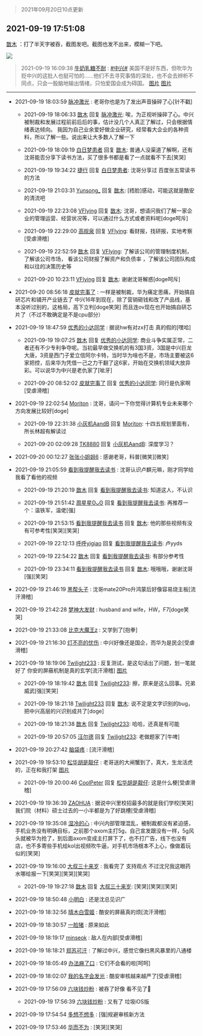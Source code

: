 > 2021年09月20日10点更新
<link rel="stylesheet" href="https://cdn.jsdelivr.net/gh/taotie6/sampleJSON@main/css/photo_show.css">
<meta name="referrer" content="no-referrer" />


 ## 2021-09-19 17:51:08 

 [㪚木](https://www.coolapk.com/feed/30106031?shareKey=NWY5ZWFkMzA5ZjkxNjE0NzA5NWM~) ：打了半天字被吞，截图发吧。截图也发不出来，模糊一下吧。 

<div class="album">
<img class="img-item" src="http://image.coolapk.com/feed/2021/0919/17/1081091_8f8a8ca9_5067_8923@1080x3513.jpeg" />
</div>

> 2021-09-19 16:09:38 
> [牛奶乳糖不耐](https://www.coolapk.com/feed/30103703?shareKey=MTBmZjRkZmMwZDZmNjE0NzA5NWM~) : <a class="feed-link-tag" href="/t/中兴?type=0">#中兴#</a> 美国不是好东西，但吹华为贬中兴的这批人也挺可怕的……他们不去寻究事情的深处，也不会去辨析不同点，只会一股脑地输出情绪，只怕爱国会成为碍国。 
[图片](http://image.coolapk.com/feed/2021/0919/16/2270762_3815b65d_8975_0016@1080x2124.jpeg)
[图片](http://image.coolapk.com/feed/2021/0919/16/2270762_bc12af3e_8975_0018@1080x2033.jpeg)

 ------- 

- 2021-09-19 18:03:59 [脉冲激光](uid=1825566) : 老哥你也是为了发出声音操碎了心[针不戳] 

    - 2021-09-19 18:06:33 [㪚木](uid=1081091) 回复 [脉冲激光](uid=1825566): 唉，为正视听操碎了心。中兴被制裁和发展过程前前后后的事，估计没几个人真正了解过，只会根据情绪表达倾向。
我因为自己业余爱好做企业研究，经常看大企业的各种资料，所以了解一些。说出来让大多数人了解一下 

    - 2021-09-19 18:09:19 [白日梦患者](uid=533502) 回复 [㪚木](uid=1081091): 普通人没渠道了解啊，还有沈哥能否分享下读书方法，买了很多书都是看了一点就看不下去[笑哭] 

    - 2021-09-19 19:34:22 [捷行](uid=1629443) 回复 [白日梦患者](uid=533502): 沈哥分享过  百度张五常读书的方法 

    - 2021-09-19 21:03:31 [Yunsong_](uid=1059791) 回复 [㪚木](uid=1081091): [捂脸]感动，可能这就是酷安的清流吧 

    - 2021-09-19 22:23:08 [VFlying](uid=1355824) 回复 [㪚木](uid=1081091): 沈哥，想请问我们了解一家企业的管理运营、经营状况等，可以通过什么方式或者资料呢[doge呵斥] 

    - 2021-09-19 22:29:00 [高规泉](uid=1123484) 回复 [VFlying](uid=1355824): 看财报，找研报，实地考察[受虐滑稽] 

    - 2021-09-19 22:52:59 [㪚木](uid=1081091) 回复 [VFlying](uid=1355824): 了解该公司的管理制度机制，了解该公司市场， 看该公司财报了解资产和负债率 ，了解该公司团队构成和以往的决策历史等 

    - 2021-09-20 10:23:11 [VFlying](uid=1355824) 回复 [㪚木](uid=1081091): 谢谢沈哥解惑[doge呵斥] 

- 2021-09-20 08:56:18 [皮就完事了](uid=1485758) : 一样是被制裁，华为痛定思痛，开始搞自研芯片和铺开产业链去了
中兴16年到现在，除了营销砸钱和改了产品线，基本没听过别的，这格局，高下立判[doge笑哭]
而且连ov现在也开始搞自研芯片了（不过不敢确定是不是cpu部分） 

- 2021-09-19 18:47:59 [优秀的小达同学](uid=3114536) : 据说hw有对zx打击 真的假的[嘿哈] 

    - 2021-09-19 19:07:25 [㪚木](uid=1081091) 回复 [优秀的小达同学](uid=3114536): 商业斗争实属正常，二者还有不少专利争夺呢。当初最早做交换机的有3国3资，3国是中兴巨龙大唐，3资是西门子爱立信阿尔卡特，当时华为啥也不是，市场主要被这6家把控，后来华为凭借一己之力干翻了这6家，开始在交换机领域大放异彩。可以说华为中兴是老仇家了[呲牙] 

    - 2021-09-20 08:52:02 [皮就完事了](uid=1485758) 回复 [优秀的小达同学](uid=3114536): 同行是仇家啊[受虐滑稽] 

- 2021-09-19 22:02:54 [Moriton](uid=470409) : 沈哥，请问一下你觉得计算机专业未来哪个方向发展比较好[doge] 

    - 2021-09-19 22:31:38 [小灰机AandB](uid=2217189) 回复 [Moriton](uid=470409): 十四五规划里面有，所长林超有解读过 

    - 2021-09-20 02:09:28 [TK8880](uid=4084500) 回复 [小灰机AandB](uid=2217189): 深度学习？ 

- 2021-09-20 00:12:27 [张张小姐姐6](uid=2870621) : 感谢老哥，科普[微笑][微笑] 

- 2021-09-19 21:05:59 [看到我提醒我去读书](uid=2577914) : 沈哥认识卢麒元嘛，刚才同学给我看了看他的视频 

    - 2021-09-19 21:20:19 [㪚木](uid=1081091) 回复 [看到我提醒我去读书](uid=2577914): 知道这人，不认识 

    - 2021-09-19 21:51:42 [周星星ʘᴗʘ](uid=1078199) 回复 [看到我提醒我去读书](uid=2577914): 再推荐一个：温铁军，温佬[强] 

    - 2021-09-19 21:53:15 [看到我提醒我去读书](uid=2577914) 回复 [㪚木](uid=1081091): 他的那些视频有没有可参考性[笑哭][笑哭] 

    - 2021-09-19 22:12:13 [呼呼yigiao](uid=3884903) 回复 [看到我提醒我去读书](uid=2577914): 卢yyds 

    - 2021-09-19 22:54:22 [㪚木](uid=1081091) 回复 [看到我提醒我去读书](uid=2577914): 有部分参考性 

    - 2021-09-19 23:34:11 [看到我提醒我去读书](uid=2577914) 回复 [㪚木](uid=1081091): 哦哦哦，谢谢沈哥[强][笑哭] 

- 2021-09-19 21:46:19 [黑帮头子](uid=2838832) : 沈哥mate20Pro升鸿蒙后好像容易烧主板[流汗滑稽] 

- 2021-09-19 21:42:28 [梦神大发财](uid=14296465) : husband and wife，HW，F7[doge笑哭] 

- 2021-09-19 21:33:08 [比克大魔王z](uid=824574) : 又学到了[抱拳] 

- 2021-09-19 21:16:30 [灯不亮的忧伤](uid=2715037) : 中兴好像还是国企，而华为是民企[受虐滑稽] 

- 2021-09-19 18:19:06 [Twilight233](uid=11579019) : 反复测试，是这句话出了问题，划一笔就好了
你安的屏蔽机制是真的玄学[流汗滑稽] [图片](http://image.coolapk.com/feed/2021/0919/18/11579019_00ee9b2b_6686_9386@1080x3513.jpeg)

    - 2021-09-19 18:19:42 [㪚木](uid=1081091) 回复 [Twilight233](uid=11579019): 擦，原来是这么回事。兄弟威武[强][笑哭] 

    - 2021-09-19 18:21:18 [Twilight233](uid=11579019) 回复 [㪚木](uid=1081091): 说不定是文字识别的bug，把中兴高层的兴识别成共了[doge] 

    - 2021-09-19 18:21:38 [㪚木](uid=1081091) 回复 [Twilight233](uid=11579019): 哈哈，还真是有可能 

    - 2021-09-19 20:57:05 [汪尔德](uid=1595236) 回复 [Twilight233](uid=11579019): 老做题家了[牛啤] 

- 2021-09-19 20:27:42 [脑袋疼](uid=3109703) : [流汗滑稽] 

- 2021-09-19 19:53:10 [松华胡是靓仔](uid=692318) : 老哥送的大闸蟹到了，真大，生龙活虎的，正在和我打架 [图片](http://image.coolapk.com/feed/2021/0919/19/692318_a711cfad_2389_5436@925x691.jpeg)

    - 2021-09-19 20:00:46 [CoolPeter](uid=1437066) 回复 [松华胡是靓仔](uid=692318): 这是什么梗[受虐滑稽] 

- 2021-09-19 19:36:39 [ZAOHUA](uid=1930793) : 据说中兴里校招最多的就是我们学校[笑哭]我们院（材料）硕士过去的一小半都是为了好跳槽[受虐滑稽] 

- 2021-09-19 19:35:08 [湿冷的心](uid=1877589) : 中兴内部管理混乱，被制裁都没有紧迫感，手机业务没有明确目标，之前那个axom主打5g，自己宣发跟没有一样，5g风头就被华为抢了，到后面axom变成主打屏下了，也不打广告，线下也没有店，也不多寄些手机给kol出视频吹牛逼，对手机市场根本不上心，像做着玩似的[笑哭] 

- 2021-09-19 19:16:00 [大叔三十来岁](uid=5360167) : 我看完了 支持观点   不过沈兄我这眼药水哪给报一下[笑哭][笑哭][笑哭] 

    - 2021-09-19 19:27:18 [㪚木](uid=1081091) 回复 [大叔三十来岁](uid=5360167): [笑哭][笑哭][笑哭] 

- 2021-09-19 18:50:48 [小明白](uid=1069318) : 还是沈总见识广 

- 2021-09-19 18:32:56 [晴木白雪姬](uid=1172130) : 酷安的屏蔽真的烦[流汗滑稽] 

- 2021-09-19 18:30:57 [一脸猪](uid=4027549) : 原来如此 

- 2021-09-19 18:19:17 [minseok](uid=2361006) : 敌人在内部[受虐滑稽] 

- 2021-09-19 18:18:21 [郑苏可汗](uid=678781) : 了解过中兴，感觉它像扫黑风暴里的八通楼 

- 2021-09-19 18:05:49 [办法麻了口](uid=1781678) : 它们不会看的啦[呵呵] 

- 2021-09-19 18:02:07 [我的名字会发光](uid=2418203) : 酷安审核越来越严了[受虐滑稽] 

- 2021-09-19 17:56:09 [六块钱炒粉](uid=1935679) : 被吞了好像 看不见了🙈 

    - 2021-09-19 17:56:39 [六块钱炒粉](uid=1935679) : 又有了 垃圾iOS版 

- 2021-09-19 17:54:54 [多想不想多](uid=1473521) : [强]规避审核新方法 

- 2021-09-19 17:53:46 [华而不为](uid=1212555) : [笑哭][笑哭] 

